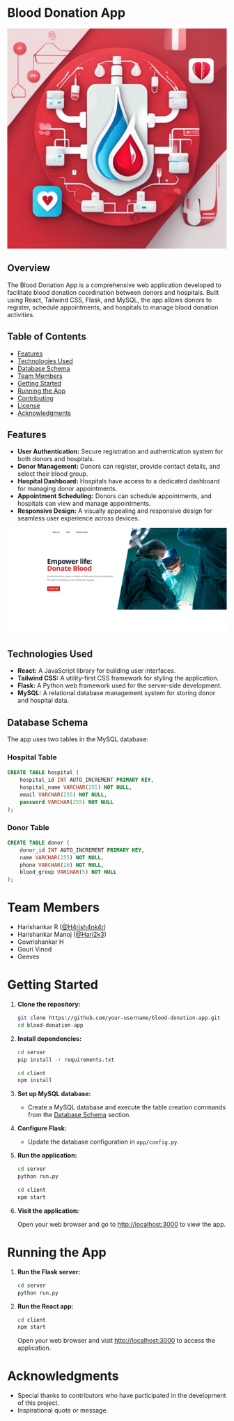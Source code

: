 












# Blood Donation App

![Blood Donation App Logo](./client/public/logo.png)

## Overview

The Blood Donation App is a comprehensive web application developed to facilitate blood donation coordination between donors and hospitals. Built using React, Tailwind CSS, Flask, and MySQL, the app allows donors to register, schedule appointments, and hospitals to manage blood donation activities.

## Table of Contents

- [Features](#features)
- [Technologies Used](#technologies-used)
- [Database Schema](#database-schema)
- [Team Members](#team-members)
- [Getting Started](#getting-started)
- [Running the App](#running-the-app)
- [Contributing](#contributing)
- [License](#license)
- [Acknowledgments](#acknowledgments)

## Features

- **User Authentication:** Secure registration and authentication system for both donors and hospitals.
- **Donor Management:** Donors can register, provide contact details, and select their blood group.
- **Hospital Dashboard:** Hospitals have access to a dedicated dashboard for managing donor appointments.
- **Appointment Scheduling:** Donors can schedule appointments, and hospitals can view and manage appointments.
- **Responsive Design:** A visually appealing and responsive design for seamless user experience across devices.

![App Screenshots](./client/public/screenshots.png)

## Technologies Used

- **React:** A JavaScript library for building user interfaces.
- **Tailwind CSS:** A utility-first CSS framework for styling the application.
- **Flask:** A Python web framework used for the server-side development.
- **MySQL:** A relational database management system for storing donor and hospital data.

## Database Schema

The app uses two tables in the MySQL database:

### Hospital Table

```sql
CREATE TABLE hospital (
    hospital_id INT AUTO_INCREMENT PRIMARY KEY,
    hospital_name VARCHAR(255) NOT NULL,
    email VARCHAR(255) NOT NULL,
    password VARCHAR(255) NOT NULL
);
```

### Donor Table


```sql
CREATE TABLE donor (
    donor_id INT AUTO_INCREMENT PRIMARY KEY,
    name VARCHAR(255) NOT NULL,
    phone VARCHAR(20) NOT NULL,
    blood_group VARCHAR(5) NOT NULL
);
```

# Team Members

- Harishankar R ([@H4rish4nk4r](https://github.com/H4rish4nk4r))
- Harishankar Manoj ([@Hari2k3](https://github.com/Hari2k3))
- Gowrishankar H
- Gouri Vinod
- Geeves

# Getting Started

1. **Clone the repository:**

    ```bash
    git clone https://github.com/your-username/blood-donation-app.git
    cd blood-donation-app
    ```

2. **Install dependencies:**

    ```bash
    cd server
    pip install -r requirements.txt
    ```

    ```bash
    cd client
    npm install
    ```

3. **Set up MySQL database:**

    - Create a MySQL database and execute the table creation commands from the [Database Schema](#sql) section.

4. **Configure Flask:**

    - Update the database configuration in `app/config.py`.

5. **Run the application:**

    ```bash
    cd server
    python run.py
    ```

    ```bash
    cd client
    npm start
    ```

6. **Visit the application:**

    Open your web browser and go to [http://localhost:3000](http://localhost:3000) to view the app.

# Running the App

1. **Run the Flask server:**

    ```bash
    cd server
    python run.py
    ```

2. **Run the React app:**

    ```bash
    cd client
    npm start
    ```

    Open your web browser and visit [http://localhost:3000](http://localhost:3000) to access the application.


# Acknowledgments

- Special thanks to contributors who have participated in the development of this project.
- Inspirational quote or message.



